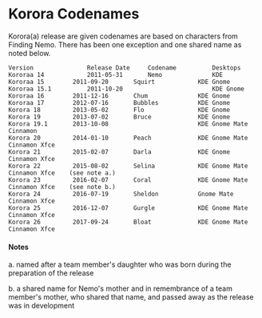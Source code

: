 # Korora Codenames

Korora(a) release are given codenames are based on characters from Finding Nemo. There has been one exception and one shared name as noted below.

```
Version               Release Date     Codename          Desktops
Kororaa 14            2011-05-31       Nemo              KDE
Kororaa 15	      2011-09-20       Squirt            KDE Gnome
Kororaa 15.1	      2011-10-20                         KDE Gnome
Kororaa 16	      2011-12-16       Chum              KDE Gnome
Kororaa 17	      2012-07-16       Bubbles           KDE Gnome
Korora 18	      2013-05-02       Flo               KDE Gnome
Korora 19	      2013-07-02       Bruce             KDE Gnome
Korora 19.1	      2013-10-08                         KDE Gnome Mate Cinnamon
Korora 20	      2014-01-10       Peach             KDE Gnome Mate Cinnamon Xfce
Korora 21	      2015-02-07       Darla             KDE Gnome Cinnamon Xfce
Korora 22	      2015-08-02       Selina            KDE Gnome Mate Cinnamon Xfce    (see note a.)
Korora 23	      2016-02-07       Coral             KDE Gnome Mate Cinnamon Xfce    (see note b.)
Korora 24	      2016-07-19       Sheldon           Gnome Mate Cinnamon Xfce
Korora 25	      2016-12-07       Gurgle            KDE Gnome Mate Cinnamon Xfce
Korora 26 	      2017-09-24       Bloat             KDE Gnome Mate Cinnamon Xfce
```

#### Notes
a.  named after a team member's daughter who was born during the preparation of the release

b. a shared name for Nemo's mother and in remembrance of a team member's mother, who shared that name, and passed away as the release was in development
